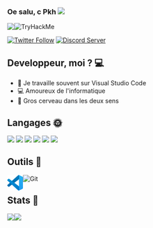 ### Oe salu, c Pkh <img src="https://cdn.discordapp.com/emojis/814877275325071411.png?v=1" width="25px">
<img align="left" src="https://profile-counter.glitch.me/zillw2s/count.svg" />
<img src="https://tryhackme-badges.s3.amazonaws.com/zillw2s.png" alt="TryHackMe">

[![Twitter Follow](https://img.shields.io/badge/Twitter-1DA1F2?style=for-the-badge&logo=twitter&logoColor=white)](https://twitter.com/kud3re)
[![Discord Server](https://img.shields.io/badge/Discord-7289DA?style=for-the-badge&logo=discord&logoColor=white)](https://discord.gg/TrfFuVS8bD)

## Developpeur, moi ? 💻
- 🌙 Je travaille souvent sur Visual Studio Code
- 💻 Amoureux de l'informatique
- 🧠 Gros cerveau dans les deux sens

## Langages 🌞
<p>
<img src="https://img.shields.io/badge/Python-3776AB?style=for-the-badge&logo=python&logoColor=white"/>
	<img src="https://img.shields.io/badge/JavaScript-F7DF1E?style=for-the-badge&logo=javascript&logoColor=black"/>
	<img src="https://img.shields.io/badge/html5%20-%23E34F26.svg?&style=for-the-badge&logo=html5&logoColor=white"/>
	<img src="https://img.shields.io/badge/css3%20-%231572B6.svg?&style=for-the-badge&logo=css3&logoColor=white"/>
        <img src="https://img.shields.io/badge/PHP-777BB4?style=for-the-badge&logo=php&logoColor=white"/>
        <img src="https://img.shields.io/badge/Shell_Script-121011?style=for-the-badge&logo=gnu-bash&logoColor=white"/>
</p>

## Outils 🧱
<p>
<img align="left" alt="Visual Studio Code" width="36px" src="https://raw.githubusercontent.com/github/explore/80688e429a7d4ef2fca1e82350fe8e3517d3494d/topics/visual-studio-code/visual-studio-code.png" />
<img align="left" alt="Git" width="36px" src="https://external-content.duckduckgo.com/iu/?u=https%3A%2F%2Fupload.wikimedia.org%2Fwikipedia%2Fcommons%2Fthumb%2F3%2F3f%2FGit_icon.svg%2F768px-Git_icon.svg.png&f=1&nofb=1" />
</p>

<br>

## Stats 🧪
<p>
<img align="left" src="https://github-readme-stats.vercel.app/api?username=Perquisition&theme=blue-green">
<img align="left" src="https://github-readme-stats.vercel.app/api/top-langs/?username=Perquisition&theme=blue-green">
</p>
